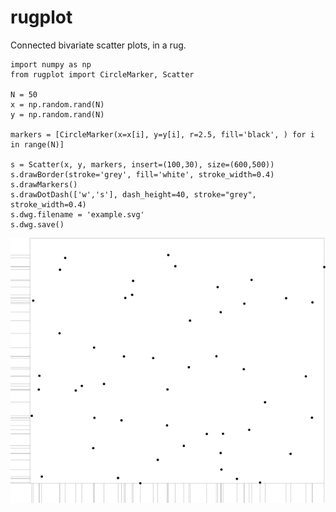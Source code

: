 # rugplot

Connected bivariate scatter plots, in a rug.

    import numpy as np
    from rugplot import CircleMarker, Scatter
    
    N = 50
    x = np.random.rand(N)
    y = np.random.rand(N)
    
    markers = [CircleMarker(x=x[i], y=y[i], r=2.5, fill='black', ) for i in range(N)]
    
    s = Scatter(x, y, markers, insert=(100,30), size=(600,500))
    s.drawBorder(stroke='grey', fill='white', stroke_width=0.4)
    s.drawMarkers()
    s.drawDotDash(['w','s'], dash_height=40, stroke="grey", stroke_width=0.4)
    s.dwg.filename = 'example.svg'
    s.dwg.save()


<img src="scatter_dotdash.png">
